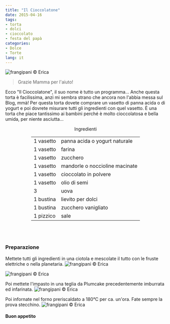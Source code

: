 ```yaml
---
title: "Il Cioccolatone"
date: 2015-04-16
tags:
- torta
- dolci
- cioccolato
- festa del papà
categories:
- Dolce
- Torte
lang: it
---
```

![](header.jpg "frangipani © Erica")

> Grazie Mamma per l'aiuto!

Ecco "Il Cioccolatone", il suo nome è tutto un programma... Anche questa torta è facilissima, anzi mi sembra strano che ancora non l'abbia messa sul Blog, mmà! Per questa torta dovete comprare un vasetto di panna acida o di yogurt e poi dovrete misurare tutti gli ingredienti con quel vasetto. È una torta che piace tantissimo ai bambini perché è molto cioccolatosa e bella umida, per niente asciutta...


<div id="wrapper" style="text-align: center">
  <div id="yourdiv" style="display: inline-block;">
    <div class="ingredients">
      <div class="ingredients-title">Ingredienti</div>
      <table>
        <tbody>
          </tr>
          <tr>
            <td>1 vasetto</td>
            <td>panna acida o yogurt naturale</td>
          </tr>
          <tr>
            <td>1 vasetto</td>
            <td>farina</td>
          </tr>
          <tr>
            <td>1 vasetto</td>
            <td>zucchero</td>
          </tr>
          <tr>
            <td>1 vasetto</td>
            <td>mandorle o noccioline macinate</td>
          </tr>
          <tr>
            <td>1 vasetto</td>
            <td>cioccolato in polvere</td>
          </tr>
          <tr>
            <td>1 vasetto</td>
            <td>olio di semi</td>
           </tr>
          <tr>
            <td>3</td>
            <td>uova</td>
          </tr>
          <tr>
            <td>1 bustina</td>
            <td>lievito per dolci</td>
          </tr>
          <tr>
            <td>1 bustina</td>
            <td>zucchero vanigliato</td>
          </tr>
          <tr>
            <td>1 pizzico</td>
            <td>sale</td>
          </tr>
        </tbody>
      </table>
      <br></br>
    </div>
  </div>
</div>


<h3>
  <font color="grey">
    <i class="fa fa-cogs"></i>
  </font> Preparazione
</h3>

Mettete tutti gli ingredienti in una ciotola e mescolate il tutto con le fruste elettriche o nella planetaria.
![](vasetto.jpg "frangipani © Erica")

![](impasto.jpg "frangipani © Erica")

Poi mettete l'impasto in una teglia da Plumcake precedentemente imburrata ed infarinata.
![](teglia.jpg "frangipani © Erica")

Poi infornate nel forno preriscaldato a 180°C per ca. un'ora. Fate sempre la prova stecchino.
![](risultato.jpg "frangipani © Erica")

<h4>Buon appetito
  <font color="red">
    <i class="fa fa-smile-o"></i>
  </font>
</h4>
